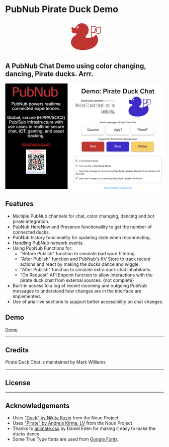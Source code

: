 PubNub Pirate Duck Demo
============

<p align="center">
<img src="readme_images/red_duck.png" width=128 height=100>
<h2>A PubNub Chat Demo using color changing, dancing, Pirate ducks. Arrr. </h2>
<img src="readme_images/pirate_duck_screen_shot.png">
</p>

## Features
- Multiple PubNub channels for chat, color changing, dancing and bot pirate integration.
- PubNub HereNow and Presence functionaility to get the number of connected ducks.
- PubNub history funcionality for updating state when reconnecting.
- Handling PubNub network events.
- Using PubNub Functions for:
  - "Before Publish" function to simulate bad word filtering.
  - "After Publish" function and PubNub's KV Store to track recent actions and react by making the ducks dance and wiggle.
  - "After Publish" function to simulate extra duck chat inhabitants.
  - "On Request" API Enpoint function to allow interactions with the pirate duck chat from external sources. {not complete}
- Built-in access to a log of recent incoming and outgoing PubNub messages to understand how changes are in the interface are implemented.
- Use of aria-live sections to support better accessibility on chat changes.

## Demo
[Demo](https://mdfw.github.io/PubNubDucks/)

---
## Credits
Pirate Duck Chat is maintained by Mark Williams

---
## License

---
## Acknowledgements
* Uses ["Duck" by Nikita Kozin](https://thenounproject.com/icon/945625/) from the Noun Project 
* Uses ["Pirate" by Andrejs Kirma, LV](https://thenounproject.com/icon/1263137/) from the Noun Project
* Thanks to [animate.css](https://github.com/daneden/animate.css) by Daniel Eden for making it easy to make the ducks dance.
* Some True Type fonts are used from [Google Fonts](https://fonts.google.com).